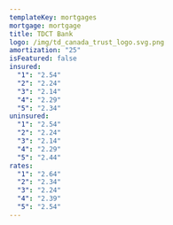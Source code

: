 ```yaml
---
templateKey: mortgages
mortgage: mortgage
title: TDCT Bank
logo: /img/td_canada_trust_logo.svg.png
amortization: "25"
isFeatured: false
insured:
  "1": "2.54"
  "2": "2.24"
  "3": "2.14"
  "4": "2.29"
  "5": "2.34"
uninsured:
  "1": "2.54"
  "2": "2.24"
  "3": "2.14"
  "4": "2.29"
  "5": "2.44"
rates:
  "1": "2.64"
  "2": "2.34"
  "3": "2.24"
  "4": "2.39"
  "5": "2.54"
---
```

